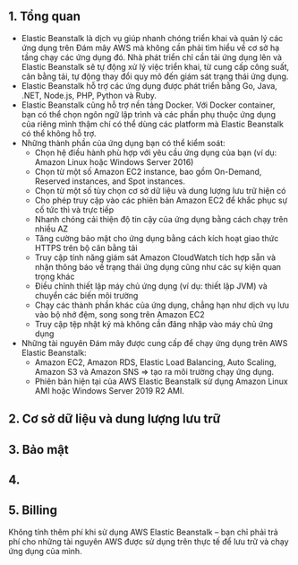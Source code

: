 ## 1. Tổng quan
- Elastic Beanstalk là dịch vụ giúp nhanh chóng triển khai và quản lý các ứng dụng trên Đám mây AWS mà không cần phải tìm hiểu về cơ sở hạ tầng chạy các ứng dụng đó. Nhà phát triển chỉ cần tải ứng dụng lên và Elastic Beanstalk sẽ tự động xử lý việc triển khai, từ cung cấp công suất, cân bằng tải, tự động thay đổi quy mô đến giám sát trạng thái ứng dụng.
- Elastic Beanstalk hỗ trợ các ứng dụng được phát triển bằng Go, Java, .NET, Node.js, PHP, Python và Ruby.
- Elastic Beanstalk cũng hỗ trợ nền tảng Docker. Với Docker container, bạn có thể chọn ngôn ngữ lập trình và các phần phụ thuộc ứng dụng của riêng mình thậm chí có thể dùng các platform mà Elastic Beanstalk có thể không hỗ trợ.
- Những thành phần của ứng dụng bạn có thể kiểm soát:
  - Chọn hệ điều hành phù hợp với yêu cầu ứng dụng của bạn (ví dụ: Amazon Linux hoặc Windows Server 2016)
  - Chọn từ một số Amazon EC2 instance, bao gồm On-Demand, Reserved instances, and Spot instances.
  - Chọn từ một số tùy chọn cơ sở dữ liệu và dung lượng lưu trữ hiện có
  - Cho phép truy cập vào các phiên bản Amazon EC2 để khắc phục sự cố tức thì và trực tiếp
  - Nhanh chóng cải thiện độ tin cậy của ứng dụng bằng cách chạy trên nhiều AZ
  - Tăng cường bảo mật cho ứng dụng bằng cách kích hoạt giao thức HTTPS trên bộ cân bằng tải
  - Truy cập tính năng giám sát Amazon CloudWatch tích hợp sẵn và nhận thông báo về trạng thái ứng dụng cũng như các sự kiện quan trọng khác
  - Điều chỉnh thiết lập máy chủ ứng dụng (ví dụ: thiết lập JVM) và chuyển các biến môi trường
  - Chạy các thành phần khác của ứng dụng, chẳng hạn như dịch vụ lưu vào bộ nhớ đệm, song song trên Amazon EC2
  - Truy cập tệp nhật ký mà không cần đăng nhập vào máy chủ ứng dụng
- Những tài nguyên Đám mây được cung cấp để chạy ứng dụng trên AWS Elastic Beanstalk:
  - Amazon EC2, Amazon RDS, Elastic Load Balancing, Auto Scaling, Amazon S3 và Amazon SNS => tạo ra môi trường chạy ứng dụng.
  - Phiên bản hiện tại của AWS Elastic Beanstalk sử dụng Amazon Linux AMI hoặc Windows Server 2019 R2 AMI.
## 2. Cơ sở dữ liệu và dung lượng lưu trữ
## 3. Bảo mật
## 4. 
## 5. Billing
Không tính thêm phí khi sử dụng AWS Elastic Beanstalk – bạn chỉ phải trả phí cho những tài nguyên AWS được sử dụng trên thực tế để lưu trữ và chạy ứng dụng của mình.
